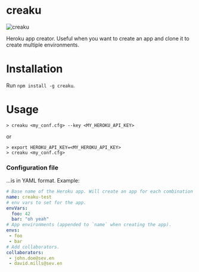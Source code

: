 creaku
======

![creaku](http://uploadingit.com/file/yll6yonmcmgg4cca/creaku)

Heroku app creator. Useful when you want to create an app and clone it to create multiple environments.

# Installation
Run `npm install -g creaku`.

# Usage
```
> creaku <my_conf.cfg> --key <MY_HEROKU_API_KEY>
```
or
```
> export HEROKU_API_KEY=<MY_HEROKU_API_KEY>
> creaku <my_conf.cfg>
```

### Configuration file
...is in YAML format. Example:
```YAML
# Base name of the Heroku app. Will create an app for each combination of `${name}-#{envs}`.
name: creaku-test
# env vars to set for the app.
envVars:
  foo: 42
  bar: "oh yeah"
# App environments (appended to `name` when creating the app).
envs:
 - foo
 - bar
# Add collaborators.
collaborators:
 - john.doe@sev.en
 - david.mills@sev.en
```
